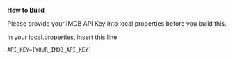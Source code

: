 <b>How to Build</b>

Please provide your IMDB API Key into local.properties before you build this.

In your local.properties, insert this line
```
API_KEY=[YOUR_IMDB_API_KEY]
```
